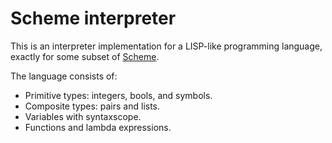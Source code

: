 # Scheme interpreter

This is an interpreter implementation for a LISP-like programming language, exactly for some subset of [Scheme](https://www.scheme.org/).

The language consists of:
- Primitive types: integers, bools, and symbols.
- Composite types: pairs and lists.
- Variables with syntaxscope.
- Functions and lambda expressions.